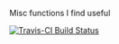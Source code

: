 Misc functions I find useful

[![Travis-CI Build Status](https://travis-ci.org/EllaKaye/EMK.svg?branch=master)](https://travis-ci.org/EllaKaye/EMK)
